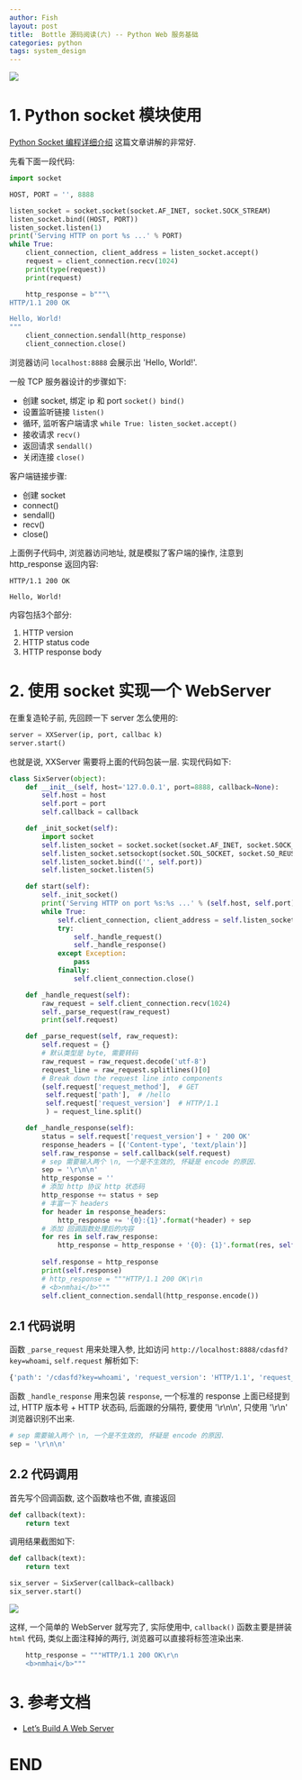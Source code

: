 ```yaml
---
author: Fish
layout: post
title:  Bottle 源码阅读(六) -- Python Web 服务基础
categories: python
tags: system_design
---
```


![](https://gw.alipayobjects.com/zos/rmsportal/ImavrAPmAViBpPIjIxAP.png)

# 1. Python socket 模块使用

[Python Socket 编程详细介绍](https://gist.github.com/kevinkindom/108ffd675cb9253f8f71) 这篇文章讲解的非常好.

先看下面一段代码: 

<!--more-->

```python 
import socket

HOST, PORT = '', 8888

listen_socket = socket.socket(socket.AF_INET, socket.SOCK_STREAM)
listen_socket.bind((HOST, PORT))
listen_socket.listen(1)
print('Serving HTTP on port %s ...' % PORT)
while True:
    client_connection, client_address = listen_socket.accept()
    request = client_connection.recv(1024)
    print(type(request))
    print(request)

    http_response = b"""\
HTTP/1.1 200 OK

Hello, World!
"""
    client_connection.sendall(http_response)
    client_connection.close()
``` 


浏览器访问 `localhost:8888` 会展示出 'Hello, World!'.

一般 TCP 服务器设计的步骤如下:

- 创建 socket, 绑定 ip 和 port  `socket() bind()`
- 设置监听链接  `listen()`
- 循环, 监听客户端请求 `while True: listen_socket.accept()`
- 接收请求 `recv()`
- 返回请求 `sendall()`
- 关闭连接 `close()`

客户端链接步骤:

- 创建 socket
- connect()
- sendall()
- recv()
- close()

上面例子代码中, 浏览器访问地址, 就是模拟了客户端的操作, 注意到 http_response 返回内容:

```shell
HTTP/1.1 200 OK

Hello, World!
```

内容包括3个部分: 

1. HTTP version
2. HTTP status code
3. HTTP response body

# 2. 使用 socket 实现一个 WebServer

在重复造轮子前, 先回顾一下 server 怎么使用的:

```python
server = XXServer(ip, port, callbac k)
server.start()
```

也就是说, XXServer 需要将上面的代码包装一层. 实现代码如下: 

```python 
class SixServer(object):
    def __init__(self, host='127.0.0.1', port=8888, callback=None):
        self.host = host
        self.port = port
        self.callback = callback

    def _init_socket(self):
        import socket
        self.listen_socket = socket.socket(socket.AF_INET, socket.SOCK_STREAM)
        self.listen_socket.setsockopt(socket.SOL_SOCKET, socket.SO_REUSEADDR, 1)
        self.listen_socket.bind(('', self.port))
        self.listen_socket.listen(5)

    def start(self):
        self._init_socket()
        print('Serving HTTP on port %s:%s ...' % (self.host, self.port))
        while True:
            self.client_connection, client_address = self.listen_socket.accept()
            try:
                self._handle_request()
                self._handle_response()
            except Exception:
                pass
            finally:
                self.client_connection.close()

    def _handle_request(self):
        raw_request = self.client_connection.recv(1024)
        self._parse_request(raw_request)
        print(self.request)

    def _parse_request(self, raw_request):
        self.request = {}
        # 默认类型是 byte, 需要转码
        raw_request = raw_request.decode('utf-8')
        request_line = raw_request.splitlines()[0]
        # Break down the request line into components
        (self.request['request_method'],  # GET
         self.request['path'],  # /hello
         self.request['request_version']  # HTTP/1.1
         ) = request_line.split()

    def _handle_response(self):
        status = self.request['request_version'] + ' 200 OK'
        response_headers = [('Content-type', 'text/plain')]
        self.raw_response = self.callback(self.request)
        # sep 需要输入两个 \n, 一个是不生效的, 怀疑是 encode 的原因.
        sep = '\r\n\n'
        http_response = ''
        # 添加 http 协议 http 状态码
        http_response += status + sep
        # 丰富一下 headers
        for header in response_headers:
            http_response += '{0}:{1}'.format(*header) + sep
        # 添加 回调函数处理后的内容
        for res in self.raw_response:
            http_response = http_response + '{0}: {1}'.format(res, self.raw_response[res]) + sep
       
        self.response = http_response
        print(self.response)
        # http_response = """HTTP/1.1 200 OK\r\n
        # <b>nmhai</b>"""
        self.client_connection.sendall(http_response.encode())
```

## 2.1 代码说明

函数 `_parse_request` 用来处理入参, 比如访问 `http://localhost:8888/cdasfd?key=whoami`, `self.request` 解析如下:

```python 
{'path': '/cdasfd?key=whoami', 'request_version': 'HTTP/1.1', 'request_method': 'GET'}
```

函数 `_handle_response` 用来包装 `response`, 一个标准的 response 上面已经提到过, HTTP 版本号 + HTTP 状态码, 后面跟的分隔符, 要使用 '\r\n\n', 只使用 '\r\n' 浏览器识别不出来.

```python 
# sep 需要输入两个 \n, 一个是不生效的, 怀疑是 encode 的原因.
sep = '\r\n\n'
```

## 2.2 代码调用

首先写个回调函数, 这个函数啥也不做, 直接返回

```python
def callback(text):
    return text
```

调用结果截图如下:

```python
def callback(text):
    return text

six_server = SixServer(callback=callback)
six_server.start()
```

![](https://gw.alipayobjects.com/zos/rmsportal/QNHmCFCmpUGHurPiwkMq.png)


这样, 一个简单的 WebServer 就写完了, 实际使用中, `callback()` 函数主要是拼装 `html` 代码, 类似上面注释掉的两行, 浏览器可以直接将标签渲染出来.

```python 
    http_response = """HTTP/1.1 200 OK\r\n
    <b>nmhai</b>"""
```

# 3. 参考文档

- [Let’s Build A Web Server](https://ruslanspivak.com/lsbaws-part1/)

# END